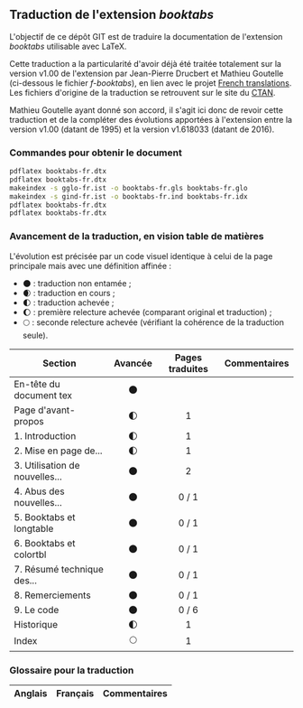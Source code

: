 ## Traduction de l'extension *booktabs*

L'objectif de ce dépôt GIT est de traduire la documentation de l'extension *booktabs* utilisable avec LaTeX.

Cette traduction a la particularité d'avoir déjà été traitée totalement sur la version v1.00 de l'extension par Jean-Pierre Drucbert et Mathieu Goutelle (ci-dessous le fichier *f-booktabs*), en lien avec le projet [French translations](https://www.ctan.org/pkg/french-translations). Les fichiers d'origine de la traduction se retrouvent sur le site du [CTAN](https://www.ctan.org/tex-archive/info/french-translations/macros/latex/contrib/supported/booktabs).

Mathieu Goutelle ayant donné son accord, il s'agit ici donc de revoir cette traduction et de la compléter des évolutions apportées à l'extension entre la version v1.00 (datant de 1995) et la version v1.618033 (datant de 2016).

### Commandes pour obtenir le document

```bash
pdflatex booktabs-fr.dtx
pdflatex booktabs-fr.dtx
makeindex -s gglo-fr.ist -o booktabs-fr.gls booktabs-fr.glo
makeindex -s gind-fr.ist -o booktabs-fr.ind booktabs-fr.idx
pdflatex booktabs-fr.dtx
pdflatex booktabs-fr.dtx
```

### Avancement de la traduction, en vision table de matières

L'évolution est précisée par un code visuel identique à celui de la page principale mais avec une définition affinée :

- :new_moon: : traduction non entamée ;
- :waxing_crescent_moon: : traduction en cours ;
- :first_quarter_moon: : traduction achevée ;
- :waxing_gibbous_moon: : première relecture achevée (comparant original et traduction) ; 
- :full_moon: : seconde relecture achevée (vérifiant la cohérence de la traduction seule).

Section                       | Avancée                | Pages traduites | Commentaires 
----------------------------- | :--------------------: | :-------------: | -------------------------
En-tête du document tex       | :new_moon:             |                 |
Page d'avant-propos           | :first_quarter_moon:   | 1               | 
1. Introduction               | :first_quarter_moon:   | 1               |
2. Mise en page de...         | :first_quarter_moon:   | 1               | 
3. Utilisation de nouvelles...| :new_moon:             | 2               |
4. Abus des nouvelles...      | :new_moon:             | 0 / 1           |
5. Booktabs et longtable      | :new_moon:             | 0 / 1           |
6. Booktabs et colortbl       | :new_moon:             | 0 / 1           |
7. Résumé technique des...    | :new_moon:             | 0 / 1           |
8. Remerciements              | :new_moon:             | 0 / 1           |
9. Le code                    | :new_moon:             | 0 / 6           |
Historique                    | :first_quarter_moon:   | 1               |
Index                         | :full_moon:            | 1               |

### Glossaire pour la traduction

Anglais                   | Français                                          | Commentaires 
------------------------- | ------------------------------------------------- | -------------------------------
